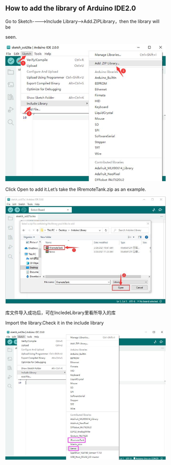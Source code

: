 ## How to add the library of Arduino IDE2.0

Go to Sketch---->Include Library—>Add.ZIPLibrary，then the library will be

seen.

![image-20250417113526834](media/image-20250417113526834.png)

Click Open to add it.Let’s take the IRremoteTank.zip as an example.

![image-20250417113614548](media/image-20250417113614548.png)

库文件导入成功后，可在IncledeLibrary里看所导入的库

Import the library.Check it in the include library

![image-20250417113653751](media/image-20250417113653751.png)

